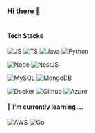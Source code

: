 ### Hi there 👋

#

#### Tech Stacks

![JS](https://img.shields.io/badge/JavaScript-F7DF1E?style=for-the-badge&logo=javascript&logoColor=white)
![TS](https://img.shields.io/badge/TypeScript-3178C6?style=for-the-badge&logo=typescript&logoColor=white)
![Java](https://img.shields.io/badge/Java-007396?style=for-the-badge&logo=java&logoColor=white)
![Python](https://img.shields.io/badge/Python-3776AB?style=for-the-badge&logo=python&logoColor=white)

![Node](https://img.shields.io/badge/Node.js-339933?style=for-the-badge&logo=node.js&logoColor=white)
![NestJS](https://img.shields.io/badge/nestjs-E0234E?style=for-the-badge&logo=nestjs&logoColor=white)

![MySQL](https://img.shields.io/badge/mysql-4479A1?style=for-the-badge&logo=mysql&logoColor=white)
![MongoDB](https://img.shields.io/badge/mongodb-47A248?style=for-the-badge&logo=mongodb&logoColor=white)

![Docker](https://img.shields.io/badge/docker-2496ED?style=for-the-badge&logo=docker&logoColor=white)
![Github](https://img.shields.io/badge/github-181717?style=for-the-badge&logo=github&logoColor=white)
![Azure](https://img.shields.io/badge/Azure%20Devops-0078D7?style=for-the-badge&logo=azuredevops&logoColor=white)


#### 🌱 I’m currently learning ...

![AWS](https://img.shields.io/badge/Amazon%20AWS-232F3E?style=for-the-badge&logo=amazonaws&logoColor=white)
![Go](https://img.shields.io/badge/Go-00ADD8?style=for-the-badge&logo=go&logoColor=white)

<!--
**louis220/louis220** is a ✨ _special_ ✨ repository because its `README.md` (this file) appears on your GitHub profile.

Here are some ideas to get you started:

- 🔭 I’m currently working on ...
🌱 I’m currently learning ...


![AWS](https://img.shields.io/badge/Amazon%20AWS-232F3E?style=for-the-badge&logo=amazonaws&logoColor=white)


- 👯 I’m looking to collaborate on ...
- 🤔 I’m looking for help with ...
- 💬 Ask me about ...
- 📫 How to reach me: ...
- 😄 Pronouns: ...
- ⚡ Fun fact: ...
-->
